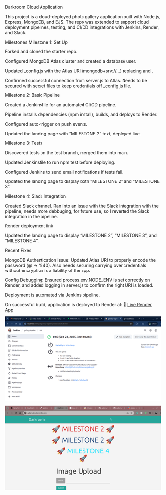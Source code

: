 Darkroom Cloud Application

This project is a cloud-deployed photo gallery application built with Node.js, Express, MongoDB, and EJS. The repo was extended to support cloud deployment pipelines, testing, and CI/CD integrations with Jenkins, Render, and Slack.

Milestones
Milestone 1: Set Up

Forked and cloned the starter repo.

Configured MongoDB Atlas cluster and created a database user.

Updated _config.js with the Atlas URI (mongodb+srv://...) replacing <USERNAME> and <PASSWORD>.

Confirmed successful connection from server.js to Atlas. Needs to be secured with secret files to keep credentials off _config.js file.

Milestone 2: Basic Pipeline

Created a Jenkinsfile for an automated CI/CD pipeline.

Pipeline installs dependencies (npm install), builds, and deploys to Render.

Configured auto-trigger on push events.

Updated the landing page with “MILESTONE 2” text, deployed live.

Milestone 3: Tests

Discovered tests on the test branch, merged them into main.

Updated Jenkinsfile to run npm test before deploying.

Configured Jenkins to send email notifications if tests fail.

Updated the landing page to display both “MILESTONE 2” and “MILESTONE 3”.

Milestone 4: Slack Integration

Created Slack channel. Ran into an issue with the Slack integration with the pipeline, needs more debbuging, for future use, so I reverted the Slack integration in the pipeline.

Render deployment link 

Updated the landing page to display “MILESTONE 2”, “MILESTONE 3”, and “MILESTONE 4”.

Recent Fixes

MongoDB Authentication Issue: Updated Atlas URI to properly encode the password (@ → %40). Also needs securing carrying over credentials without encryption is a liability of the app.

Config Debugging: Ensured process.env.NODE_ENV is set correctly on Render, and added logging in server.js to confirm the right URI is loaded.

Deployment is automated via Jenkins pipeline.

On successful build, application is deployed to Render at:
🔗 [Live Render App](https://gallery-j9wd.onrender.com/)

![alt text](public/images/pipeline.png)

![alt text](<public/images/website render.png>)